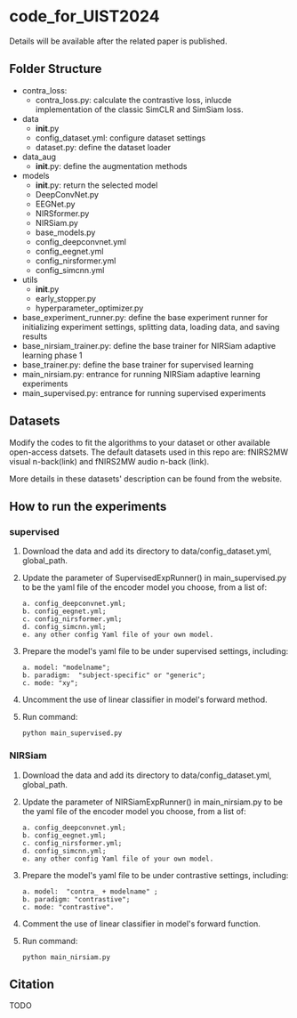 # code_for_UIST2024
Details will be available after the related paper is published.

## Folder Structure
- contra_loss: 
	- contra_loss.py: calculate the contrastive loss, inlucde implementation of the classic SimCLR and SimSiam loss.
- data
	- __init__.py
	- config_dataset.yml: configure dataset settings
	- dataset.py: define the dataset loader
- data_aug
	- __init__.py: define the augmentation methods
- models
	- __init__.py: return the selected model
	- DeepConvNet.py
	- EEGNet.py
	- NIRSformer.py
	- NIRSiam.py
	- base_models.py
	- config_deepconvnet.yml
	- config_eegnet.yml
	- config_nirsformer.yml
	- config_simcnn.yml
- utils
	- __init__.py
	- early_stopper.py
	- hyperparameter_optimizer.py
- base_experiment_runner.py: define the base experiment runner for initializing experiment settings, splitting data, loading data, and saving results
- base_nirsiam_trainer.py: define the base trainer for NIRSiam adaptive learning phase 1
- base_trainer.py: define the base trainer for supervised learning
- main_nirsiam.py: entrance for running NIRSiam adaptive learning experiments
- main_supervised.py: entrance for running supervised experiments
	

## Datasets
Modify the codes to fit the algorithms to your dataset or other available open-access datsets. The default datasets used in this repo are: fNIRS2MW visual n-back(link) and fNIRS2MW audio n-back (link). 

More details in these datasets' description can be found from the website.

###

## How to run the experiments

### supervised

1. Download the data and add its directory to data/config_dataset.yml, global_path.

2. Update the parameter of SupervisedExpRunner() in main_supervised.py to be the yaml file of the encoder model you choose, from a list of: 
	```
	a. config_deepconvnet.yml;
	b. config_eegnet.yml;
	c. config_nirsformer.yml;
	d. config_simcnn.yml;
	e. any other config Yaml file of your own model.
	```

3. Prepare the model's yaml file to be under supervised settings, including:
	```
	a. model: "modelname";
	b. paradigm:  "subject-specific" or "generic"; 
	c. mode: "xy";
	```

4. Uncomment the use of linear classifier in model's forward method.

5. Run command: 
	```
	python main_supervised.py
	```

### NIRSiam

1. Download the data and add its directory to data/config_dataset.yml, global_path.

2. Update the parameter of NIRSiamExpRunner() in main_nirsiam.py to be the yaml file of the encoder model you choose, from a list of: 
	```
	a. config_deepconvnet.yml;
	b. config_eegnet.yml;
	c. config_nirsformer.yml;
	d. config_simcnn.yml;
	e. any other config Yaml file of your own model.
	```

3. Prepare the model's yaml file to be under contrastive settings, including: 
	```
	a. model:  "contra_ + modelname" ; 
	b. paradigm: "contrastive";
	c. mode: "contrastive".
	```

4. Comment the use of linear classifier in model's forward function.

5. Run command: 
	```
	python main_nirsiam.py
	```

## Citation
TODO



